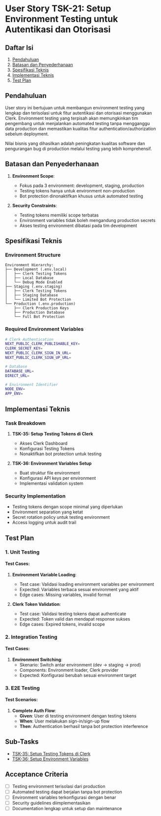 # User Story TSK-21: Setup Environment Testing untuk Autentikasi dan Otorisasi

## Daftar Isi

1. [Pendahuluan](#pendahuluan)
2. [Batasan dan Penyederhanaan](#batasan-dan-penyederhanaan)
3. [Spesifikasi Teknis](#spesifikasi-teknis)
4. [Implementasi Teknis](#implementasi-teknis)
5. [Test Plan](#test-plan)

## Pendahuluan

User story ini bertujuan untuk membangun environment testing yang lengkap dan terisolasi untuk fitur autentikasi dan otorisasi menggunakan Clerk. Environment testing yang terpisah akan memungkinkan tim pengembang untuk menjalankan automated testing tanpa mengganggu data production dan memastikan kualitas fitur authentication/authorization sebelum deployment.

Nilai bisnis yang dihasilkan adalah peningkatan kualitas software dan pengurangan bug di production melalui testing yang lebih komprehensif.

## Batasan dan Penyederhanaan

1. **Environment Scope**:
   - Fokus pada 3 environment: development, staging, production
   - Testing tokens hanya untuk environment non-production
   - Bot protection dinonaktifkan khusus untuk automated testing

2. **Security Constraints**:
   - Testing tokens memiliki scope terbatas
   - Environment variables tidak boleh mengandung production secrets
   - Akses testing environment dibatasi pada tim development

## Spesifikasi Teknis

### Environment Structure

```
Environment Hierarchy:
├── Development (.env.local)
│   ├── Clerk Testing Tokens
│   ├── Local Database
│   └── Debug Mode Enabled
├── Staging (.env.staging)
│   ├── Clerk Testing Tokens
│   ├── Staging Database
│   └── Limited Bot Protection
└── Production (.env.production)
    ├── Clerk Production Keys
    ├── Production Database
    └── Full Bot Protection
```

### Required Environment Variables

```bash
# Clerk Authentication
NEXT_PUBLIC_CLERK_PUBLISHABLE_KEY=
CLERK_SECRET_KEY=
NEXT_PUBLIC_CLERK_SIGN_IN_URL=
NEXT_PUBLIC_CLERK_SIGN_UP_URL=

# Database
DATABASE_URL=
DIRECT_URL=

# Environment Identifier
NODE_ENV=
APP_ENV=
```

## Implementasi Teknis

### Task Breakdown

1. **TSK-35: Setup Testing Tokens di Clerk**
   - Akses Clerk Dashboard
   - Konfigurasi Testing Tokens
   - Nonaktifkan bot protection untuk testing

2. **TSK-36: Environment Variables Setup**
   - Buat struktur file environment
   - Konfigurasi API keys per environment
   - Implementasi validation system

### Security Implementation

- Testing tokens dengan scope minimal yang diperlukan
- Environment separation yang ketat
- Secret rotation policy untuk testing environment
- Access logging untuk audit trail

## Test Plan

### 1. Unit Testing

#### Test Cases:

1. **Environment Variable Loading**:
   - Test case: Validasi loading environment variables per environment
   - Expected: Variables terbaca sesuai environment yang aktif
   - Edge cases: Missing variables, invalid format

2. **Clerk Token Validation**:
   - Test case: Validasi testing tokens dapat authenticate
   - Expected: Token valid dan mendapat response sukses
   - Edge cases: Expired tokens, invalid scope

### 2. Integration Testing

#### Test Cases:

1. **Environment Switching**:
   - Skenario: Switch antar environment (dev → staging → prod)
   - Components: Environment loader, Clerk provider
   - Expected: Konfigurasi berubah sesuai environment target

### 3. E2E Testing

#### Test Scenarios:

1. **Complete Auth Flow**:
   - **Given**: User di testing environment dengan testing tokens
   - **When**: User melakukan sign-in/sign-up flow
   - **Then**: Authentication berhasil tanpa bot protection interference

## Sub-Tasks

- [TSK-35: Setup Testing Tokens di Clerk](task-tsk-35.md)
- [TSK-36: Setup Environment Variables](task-tsk-36.md)

## Acceptance Criteria

- [ ] Testing environment terisolasi dari production
- [ ] Automated testing dapat berjalan tanpa bot protection
- [ ] Environment variables terkonfigurasi dengan benar
- [ ] Security guidelines diimplementasikan
- [ ] Documentation lengkap untuk setup dan maintenance
